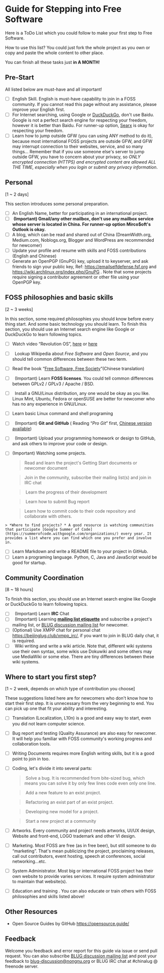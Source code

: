 Guide for Stepping into Free Software
======================================

Here is a ToDo List which you could follow to make your first step to Free Software.

How to use this list? You could just fork the whole project as you own or copy and paste the whole content to other place. 

You can finish all these tasks just **in A MONTH**!

## Pre-Start

All listed below are must-have and all important!

- [ ]  English Skill. English is must-have capability to join in a FOSS community. If you cannot read this page without any assistance, please improve your English first.
- [ ]  For Internet searching, using Google or [DuckDuckGo](https://duckduckgo.com/), don't use Baidu. Google is not a perfect search engine for respecting your freedom, however it is better than Baidu. For runner-up option, [Searx](https://asciimoo.github.io/searx/) is okay for respecting your freedom.
- [ ]  Learn how to jump outside GFW (you can using ANY method to do it), because most international FOSS projects are outside GFW, and GFW may interrupt connection to their websites, service, and so many things… Remember that if you use someone else's server to jump outside GFW, you have to concern about your privacy, so *ONLY encrypted connection (HTTPS) and encrypted content are allowed ALL THE TIME, especially when you login or submit any privacy information*.

Personal
---------

[1 ~ 2 days]

This section introduces some personal preparation.

 - [ ]  An English Name, better for participating in an international project.
 - [ ]  **(Important) Gmail/any other mailbox, don't use any mailbox service whose server is located in China. For runner-up option Mirco$oft's Outlook is okay.**
 - [ ]  A blog, which can be read and shared out of China (DreamWidth.org, Medium.com, Noblogs.org, Blogger and WordPress are recommended for newcomer)
 - [ ]  Update your profile and resume with skills and FOSS contributions (English and Chinese)
 - [ ]  Generate an OpenPGP (GnuPG) key, upload it to keyserver, and ask friends to sign your public key, Ref: https://emailselfdefense.fsf.org and https://wiki.archlinux.org/index.php/GnuPG . Note that some projects require signing a contributor agreement or other file using your OpenPGP key.

FOSS philosophies and basic skills
----------------------------------

[2 ~ 3 weeks]

In this section, some required philosophies you should know before every thing start. And some basic technology you should learn. To finish this section, you should use an Internet search engine like Google or DuckDuckGo to learn following topics.

 - [ ]   Watch video “Revolution OS”, [here](https://www.youtube.com/watch?v=vWwvh3036Fw) or [here](https://www.bilibili.com/video/av9512574/)
 - [ ]   Lookup Wikipedia about *Free Software* and *Open Source*, and you should tell common differences between these two term.
 - [ ]   Read the book “[Free Software, Free Society](https://github.com/beijinglug/fsfs-zh)”(Chinese translation)
 - [ ]   (Important) Learn **FOSS licenses**. You could tell common differences between GPLv2 / GPLv3 / Apache / BSD.
 - [ ]   Install a GNU/Linux distribution, any one would be okay as you like. Linux Mint, Ubuntu, Fedora or openSUSE are better for newcomer who has no any experience in GNU/Linux.
 - [ ]   Learn basic Linux command and shell programing
 - [ ]   (Important) **Git and GitHub** ( Reading “*Pro Git*” first, [Chinese version available](https://git-scm.com/book/zh/v2))
 - [ ]   (Important) Upload your programming homework or design to GitHub, and ask others to improve your code or design.
 - [ ]   (Important) Watching some projects.
 
      > Read and learn the project's Getting Start documents or newcomer document

      > Join in the community, subscribe their mailing list(s) and join in IRC chat

      > Learn the progress of their development

      > Learn how to submit Bug report

      > Learn how to commit code to their code repository and collaborate with others.
     
    > *Where to find projects? * A good resource is watching communities that participate [Google Summer of Code](https://summerofcode.withgoogle.com/organizations/) every year. It provides a list where you can find which one you prefer and involve in.
 - [ ]   Learn Markdown and write a README file to your project in GitHub.
 - [ ]   Learn a programing language. Python, C, Java and JavaScript would be good for startup.
 
Community Coordination
----------------------

[8 ~ 18 hours]

To finish this section, you should use an Internet search engine like Google or DuckDuckGo to learn following topics.

 - [ ]   (Important) Learn **IRC** Chat
 - [ ]   (Important) Learning **[mailing list etiquette](https://beijinglug.club/wiki/doku.php?id=docs:howtomailinglist)** and subscribe a project's mailing list, or [BLUG discussion mailing list](https://beijinglug.club/mailing-lists/) for newcomer.
 - [ ]   (Optional) Use XMPP chat for personal chat https://beijinglug.club/xmpp_irc/, if you want to join in BLUG daily chat, it is required.
 - [ ]   Wiki writing and write a wiki article. Note that, different wiki systems use their own syntax, some wikis use Dokuwiki and some others may use MediaWiki or some else. There are tiny differences between these wiki systems.
 
Where to start you first step?
------------------------------

[1 ~ 2 week, depends on which type of contribution you choose]

These suggestions listed here are for newcomers who don't know how to start their first step. It is unnecessary from the very beginning to end. You can pick up one that fit your ability and interesting.

 - [ ]   Translation (Localization, L10n) is a good and easy way to start, even you did not learn computer science.
 - [ ]   Bug report and testing (Quality Assurance) are also easy for newcomer. It will help you familiar with FOSS community's working progress and collaboration tools.
 - [ ]   Writing Documents requires more English writing skills, but it is a good point to join in too.
 - [ ]  Coding, let's divide it into several parts:
       
     > Solve a bug. It is recommended from bite-sized bug, which means you can solve it by only few lines code even only one line.
 
     > Add a new feature to an exist project.
 
     > Refactoring an exist part of an exist project.
 
     > Developing new model for a project.
 
     > Start a new project at a community
 
 - [ ]   Artworks. Every community and project needs artworks, UI/UX design, Website and front-end, LOGO trademark and other VI design.
 - [ ]   Marketing. Most FOSS are free (as in free beer), but still someone to do “marketing”. That's mean publicizing the project, proclaiming releases, call out contributors, event hosting, speech at conferences, social networking…etc.
 - [ ]   System Administrator. Most big or international FOSS project has their own website to provide varies services. It require system administrator to maintain that website(s).
 - [ ]   Education and training . You can also educate or train others with FOSS philosophies and skills listed above!
 
Other Resources
----------------

 - Open Source Guides by GitHub https://opensource.guide/
 
Feedback
----------

Welcome you feedback and error report for this guide via issue or send pull request. You can also subscribe [BLUG discussion mailing list](https://lists.nongnu.org/mailman/listinfo/blug-discussion) and post your feedback to blug-discussion@nongnu.org or BLUG IRC chat at #chinalug @ freenode server.
